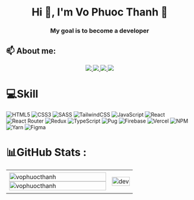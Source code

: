 
<h1 align="center">Hi 👋, I'm Vo Phuoc Thanh 🚀️</h1>
<p align="center">
  <h3 align="center">
My goal is to become a developer</h3>
</p>

## 📫 About me:
<p align="center">
  <a href="https://www.linkedin.com/in/th%E1%BA%A1nh-v%C3%B5-ph%C6%B0%E1%BB%9Bc-747813233/" target="_blank">
    <img src="https://img.icons8.com/fluent/48/000000/linkedin.png"/>
  </a>
  <a href="https://www.facebook.com/thanh.vophuoc.50" alt="Facebook">
    <img src="https://img.icons8.com/fluent/48/000000/facebook-new.png" target="_blank" />
  </a> 
  <a href="https://github.com/vophuocthanh" alt="Github">
    <img src="https://img.icons8.com/fluent/48/000000/github.png"/>
  </a> 
  <a href="https://www.youtube.com/" alt="Youtube channel" target="_blank" >
    <img src="https://img.icons8.com/fluent/48/000000/youtube-play.png"/>
  </a>
</p>

# 💻Skill
![HTML5](https://img.shields.io/badge/html5-%23E34F26.svg?style=plastic&logo=html5&logoColor=white) ![CSS3](https://img.shields.io/badge/css3-%231572B6.svg?style=plastic&logo=css3&logoColor=white) ![SASS](https://img.shields.io/badge/SASS-hotpink.svg?style=plastic&logo=SASS&logoColor=white) ![TailwindCSS](https://img.shields.io/badge/tailwindcss-%2338B2AC.svg?style=plastic&logo=tailwind-css&logoColor=white) ![JavaScript](https://img.shields.io/badge/javascript-%23323330.svg?style=plastic&logo=javascript&logoColor=%23F7DF1E) ![React](https://img.shields.io/badge/react-%2320232a.svg?style=plastic&logo=react&logoColor=%2361DAFB) ![React Router](https://img.shields.io/badge/React_Router-CA4245?style=plastic&logo=react-router&logoColor=white) ![Redux](https://img.shields.io/badge/redux-%23593d88.svg?style=plastic&logo=redux&logoColor=white) ![TypeScript](https://img.shields.io/badge/typescript-%23007ACC.svg?style=plastic&logo=typescript&logoColor=white) ![Pug](https://img.shields.io/badge/Pug-FFF?style=plastic&logo=pug&logoColor=A86454) ![Firebase](https://img.shields.io/badge/firebase-%23039BE5.svg?style=plastic&logo=firebase) ![Vercel](https://img.shields.io/badge/vercel-%23000000.svg?style=plastic&logo=vercel&logoColor=white) ![NPM](https://img.shields.io/badge/NPM-%23000000.svg?style=plastic&logo=npm&logoColor=white) ![Yarn](https://img.shields.io/badge/yarn-%232C8EBB.svg?style=plastic&logo=yarn&logoColor=white) 	![Figma](https://img.shields.io/badge/figma-%23F24E1E.svg?style=plastic&logo=figma&logoColor=white)

# 📊GitHub Stats :
<table style="width:100%;">
  <tr>
    <td>
      <img src="https://github-readme-stats.vercel.app/api/top-langs/?username=vophuocthanh&bg_color=FFFFFF00&text_color=179fa3&layout=compact&hide=CSS&langs_count=10&custom_title=Top%20ngôn%20ngữ%20được%20dùng" alt="vophuocthanh" width="100%"/>
      <img src="https://github-readme-stats.vercel.app/api?username=vophuocthanh&bg_color=FFFFFF00&text_color=179fa3&show_icons=true&count_private=true&include_all_commits=true&custom_title=Hoạt%20động%20trên%20Github" alt="vophuocthanh" width="100%"/>
    </td>
    <td>
      <p align="center"> 
        <img src="https://camo.githubusercontent.com/5ddf73ad3a205111cf8c686f687fc216c2946a75005718c8da5b837ad9de78c9/68747470733a2f2f7468756d62732e6766796361742e636f6d2f4576696c4e657874446576696c666973682d736d616c6c2e676966" alt="dev" width="100%" top="-20px"
      </p>
    </td>
  </tr>
</table>
